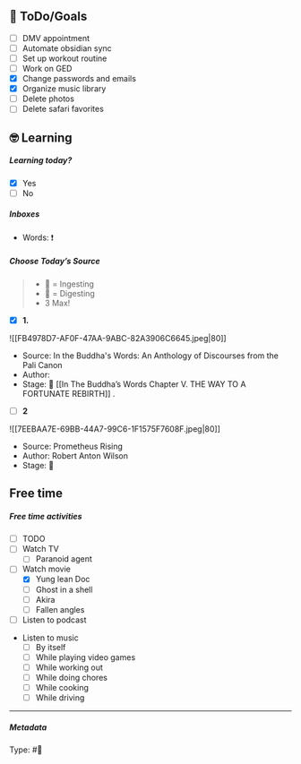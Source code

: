## 🎯 ToDo/Goals
- [ ] DMV appointment
- [ ] Automate obsidian sync
- [ ] Set up workout routine
- [ ] Work on GED
- [x] Change passwords and emails
- [x] Organize music library
- [ ] Delete photos
- [ ] Delete safari favorites

## 🤓 Learning
##### Learning today?
- [x] Yes
- [ ] No

##### Inboxes

- Words: ❗️

##### Choose Today’s Source

> - 📖 = Ingesting
> - 📝 = Digesting
> - 3 Max!

- [x] **1.** 

![[FB4978D7-AF0F-47AA-9ABC-82A3906C6645.jpeg|80]]
- Source: In the Buddha's Words: An Anthology of Discourses from the Pali Canon
- Author: 
- Stage: 📖 [[In The Buddha’s Words Chapter V. THE WAY TO A FORTUNATE REBIRTH]]
.
- [ ] **2**

![[7EEBAA7E-69BB-44A7-99C6-1F1575F7608F.jpeg|80]]
- Source: Prometheus Rising
- Author: Robert Anton Wilson
- Stage: 📖

## Free time
##### Free time activities
- [ ] TODO
- [ ] Watch TV 
	- [ ] Paranoid agent
- [ ] Watch movie
	- [x] Yung lean Doc
	- [ ] Ghost in a shell
	- [ ] Akira
	- [ ] Fallen angles
- [ ] Listen to podcast
- Listen to music
	- [ ] By itself
	- [ ] While playing video games
	- [ ] While working out
	- [ ] While doing chores
	- [ ] While cooking
	- [ ] While driving

___

##### Metadata
Type: #📆 

